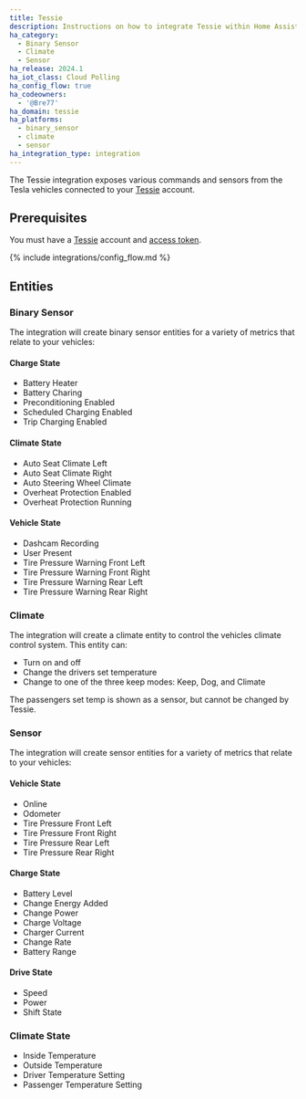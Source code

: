 ```yaml
---
title: Tessie
description: Instructions on how to integrate Tessie within Home Assistant.
ha_category:
  - Binary Sensor
  - Climate
  - Sensor
ha_release: 2024.1
ha_iot_class: Cloud Polling
ha_config_flow: true
ha_codeowners:
  - '@Bre77'
ha_domain: tessie
ha_platforms:
  - binary_sensor
  - climate
  - sensor
ha_integration_type: integration
---
```


The Tessie integration exposes various commands and sensors from the Tesla vehicles connected to your [Tessie](https://my.tessie.com/) account.

## Prerequisites

You must have a [Tessie](https://my.tessie.com/) account and [access token](https://my.tessie.com/settings/api).

{% include integrations/config_flow.md %}

## Entities

### Binary Sensor

The integration will create binary sensor entities for a variety of metrics that relate to your vehicles: 

#### Charge State
- Battery Heater
- Battery Charing
- Preconditioning Enabled
- Scheduled Charging Enabled
- Trip Charging Enabled

#### Climate State
- Auto Seat Climate Left
- Auto Seat Climate Right
- Auto Steering Wheel Climate
- Overheat Protection Enabled
- Overheat Protection Running

#### Vehicle State
- Dashcam Recording
- User Present
- Tire Pressure Warning Front Left
- Tire Pressure Warning Front Right
- Tire Pressure Warning Rear Left
- Tire Pressure Warning Rear Right

### Climate

The integration will create a climate entity to control the vehicles climate control system. This entity can:

- Turn on and off
- Change the drivers set temperature
- Change to one of the three keep modes: Keep, Dog, and Climate

The passengers set temp is shown as a sensor, but cannot be changed by Tessie.

### Sensor

The integration will create sensor entities for a variety of metrics that relate to your vehicles:

#### Vehicle State
- Online
- Odometer
- Tire Pressure Front Left
- Tire Pressure Front Right
- Tire Pressure Rear Left
- Tire Pressure Rear Right

#### Charge State
- Battery Level
- Change Energy Added
- Change Power
- Charge Voltage
- Charger Current
- Change Rate
- Battery Range

#### Drive State
- Speed
- Power
- Shift State

### Climate State
- Inside Temperature
- Outside Temperature
- Driver Temperature Setting
- Passenger Temperature Setting

